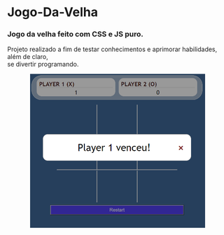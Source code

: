# Jogo-Da-Velha
 ### Jogo da velha feito com CSS e JS puro.
 Projeto realizado a fim de testar conhecimentos e aprimorar habilidades, além de claro, <br> se divertir
 programando.
 
 <p align="center">
<img src="https://github.com/Jean-Domingues/Jogo-Da-Velha/blob/master/Demo-Jogo.png"  width="400">
 </p>

